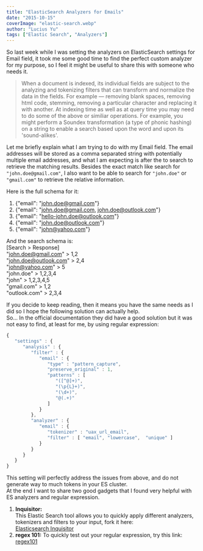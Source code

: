 ```yaml
---
title: "ElasticSearch Analyzers for Emails"
date: "2015-10-15"
coverImage: "elastic-search.webp"
author: "Lucius Yu"
tags: ["Elastic Search", "Analyzers"]
---
```


So last week while I was setting the analyzers on ElasticSearch settings for Email field, it took me some good time to find the perfect custom analyzer for my purpose, so I feel it might be useful to share this with someone who needs it.


> When a document is indexed, its individual fields are subject to the analyzing and tokenizing filters that can transform and normalize the data in the fields. For example — removing blank spaces, removing html code, stemming, removing a particular character and replacing it with another. At indexing time as well as at query time you may need to do some of the above or similiar operations. For example, you might perform a Soundex transformation (a type of phonic hashing) on a string to enable a search based upon the word and upon its 'sound-alikes'.

Let me briefly explain what I am trying to do with my Email field. The email addresses will be stored as a comma separated string with potentially multiple email addresses, and what I am expecting is after the to search to retrieve the matching results. Besides the exact match like search for `"john.doe@gmail.com"`, I also want to be able to search for `"john.doe"` or `"gmail.com"` to retrieve the relative information.

Here is the full schema for it:

   1. {"email": "john.doe@gmail.com"}
   2. {"email": "john.doe@gmail.com, john.doe@outlook.com"}
   3. {"email": "hello-john.doe@outlook.com"}
   4. {"email": "john.doe@outlook.com"}
   5. {"email": "john@yahoo.com"}

And the search schema is:  
\[Search > Response\]  
"john.doe@gmail.com" > 1,2  
"john.doe@outlook.com" > 2,4  
"john@yahoo.com" > 5  
"john.doe" > 1,2,3,4  
"john" > 1,2,3,4,5  
"gmail.com" > 1,2  
"outlook.com" > 2,3,4

If you decide to keep reading, then it means you have the same needs as I did so I hope the following solution can actually help.  
So... In the official documentation they did have a good solution but it was not easy to find, at least for me, by using regular expression:

```js
{
   "settings" : {
      "analysis" : {
         "filter" : {
            "email" : {
               "type" : "pattern_capture",
               "preserve_original" : 1,
               "patterns" : [
                  "([^@]+)",
                  "(\p{L}+)",
                  "(\d+)",
                  "@(.+)"
               ]
            }
         },
         "analyzer" : {
            "email" : {
               "tokenizer" : "uax_url_email",
               "filter" : [ "email", "lowercase",  "unique" ]
            }
         }
      }
   }
}
```

  
This setting will perfectly address the issues from above, and do not generate way to much tokens in your ES cluster.  
At the end I want to share two good gadgets that I found very helpful with ES analyzers and regular expression.

1. **Inquisitor:**  
    This Elastic Search tool allows you to quickly apply different analyzers, tokenizers and filters to your input, fork it here:  
    [Elasticsearch Inquisitor](https://github.com/polyfractal/elasticsearch-inquisitor)
2. **regex 101:** 
    To quickly test out your regular expression, try this link: [regex101](https://regex101.com/)
